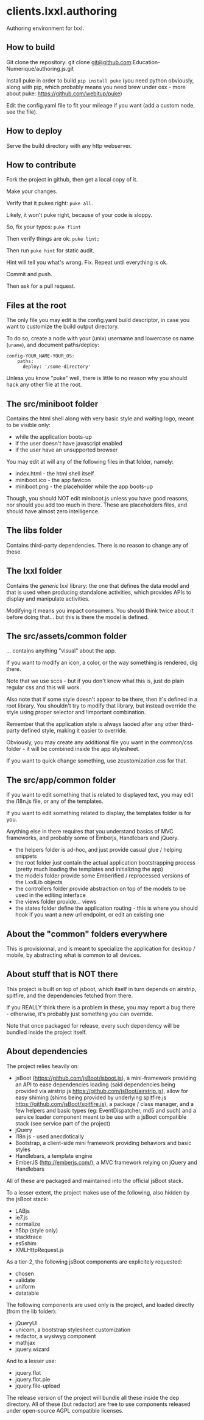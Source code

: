 clients.lxxl.authoring
======================

Authoring environment for lxxl.


How to build
----------------------

Git clone the repository: git clone git@github.com:Education-Numerique/authoring.js.git

Install puke in order to build `pip install puke` (you need python obviously, along with pip, which probably means you need brew under osx - more about puke: https://github.com/webitup/puke)

Edit the config.yaml file to fit your mileage if you want (add a custom node, see the file).


How to deploy
----------------------

Serve the build directory with any http webserver.


How to contribute
----------------------

Fork the project in github, then get a local copy of it.

Make your changes.

Verify that it pukes right: `puke all`.

Likely, it won't puke right, because of your code is sloppy.

So, fix your typos: `puke flint`

Then verify things are ok: `puke lint;`

Then run `puke hint` for static audit.

Hint will tell you what's wrong. Fix. Repeat until everything is ok.

Commit and push.

Then ask for a pull request.


Files at the root
----------------------

The only file you may edit is the config.yaml build descriptor, in case you want to customize the build output directory.

To do so, create a node with your (unix) username and lowercase os name (`uname`), and document paths/deploy:

```
config-YOUR_NAME-YOUR_OS:
    paths:
      deploy: '/some-directory'
```

Unless you know "puke" well, there is little to no reason why you should hack any other file at the root.


The src/miniboot folder
----------------------

Contains the html shell along with very basic style and waiting logo, meant to be visible only:

- while the application boots-up
- if the user doesn't have javascript enabled
- if the user have an unsupported browser

You may edit at will any of the following files in that folder, namely:

- index.html - the html shell itself
- miniboot.ico - the app favicon
- miniboot.png - the placeholder while the app boots-up

Though, you should NOT edit miniboot.js unless you have good reasons, nor should you add too much in there.
These are placeholders files, and should have almost zero intelligence.


The libs folder
----------------------

Contains third-party dependencies. There is no reason to change any of these.


The lxxl folder
----------------------

Contains the *generic* lxxl library: the one that defines the data model and that is used when producing standalone activities, which provides APIs to display and manipulate activities.

Modifying it means you impact consumers.
You should think twice about it before doing that... but this is there the model is defined.


The src/assets/common folder
----------------------

... contains anything "visual" about the app.

If you want to modify an icon, a color, or the way something is rendered, dig there.

Note that we use sccs - but if you don't know what this is, just do plain regular css and this will work.

Also note that if some style doesn't appear to be there, then it's defined in a root library.
You shouldn't try to modify that library, but instead override the style using proper selector and !important combination.

Remember that the application style is always laoded after any other third-party defined style, making it easier to override.

Obviously, you may create any additional file you want in the common/css folder - it will be combined inside the app stylesheet.

If you want to quick change something, use zcustomization.css for that.


The src/app/common folder
----------------------

If you want to edit something that is related to displayed text, you may edit the i18n.js file, or any of the templates.

If you want to edit something related to display, the templates folder is for you.

Anything else in there requires that you understand basics of MVC frameworks, and probably some of Emberjs, Handlebars and jQuery.

- the helpers folder is ad-hoc, and just provide casual glue / helping snippets
- the root folder just contain the actual application bootstrapping process (pretty much loading the templates and initializing the app)
- the models folder provide some Emberified / reprocessed versions of the LxxlLib objects
- the controllers folder provide abstraction on top of the models to be used in the editing interface
- the views folder provide... views
- the states folder define the application routing - this is where you should hook if you want a new url endpoint, or edit an existing one


About the "common" folders everywhere
----------------------

This is provisionnal, and is meant to specialize the application for desktop / mobile, by abstracting what is common to all devices.



About stuff that is NOT there
----------------------

This project is built on top of jsboot, which itself in turn depends on airstrip, spitfire, and the dependencies fetched from there.

If you REALLY think there is a problem in these, you may report a bug there - otherwise, it's probably just something you can override.

Note that once packaged for release, every such dependency will be bundled inside the project itself.


About dependencies
----------------------

The project relies heavily on:
- jsBoot (https://github.com/jsBoot/jsboot.js), a mini-framework providing an API to ease dependencies loading (said dependencies being provided via airstrip.js https://github.com/jsBoot/airstrip.js), allow for easy shiming (shims being provided by underlying spitfire.js https://github.com/jsBoot/spitfire.js), a package / class manager, and a few helpers and basic types (eg: EventDispatcher, md5 and such) and a service loader component meant to be use with a jsBoot compatible stack (see service part of the project)
- jQuery
- I18n js - used anecdotically
- Bootstrap, a client-side mini framework providing behaviors and basic styles
- Handlebars, a template engine 
- EmberJS (http://emberjs.com/), a MVC framework relying on jQuery and Handlebars

All of these are packaged and maintained into the official jsBoot stack.

To a lesser extent, the project makes use of the following, also hidden by the jsBoot stack:
- LABjs
- ie7.js
- normalize
- h5bp (style only)
- stacktrace
- es5shim
- XMLHttpRequest.js

As a tier-2, the following jsBoot components are explicitely requested:
- chosen
- validate
- uniform
- datatable

The following components are used only is the project, and loaded directly (from the lib folder):
- jQueryUI
- unicorn, a bootstrap stylesheet customization
- redactor, a wysiwyg component
- mathjax
- jquery.wizard

And to a lesser use:
- jquery.flot
- jquery.flot.pie
- jquery.file-upload


The release version of the project will bundle all these inside the dep directory.
All of these (but redactor) are free to use components released under open-source AGPL compatible licenses.
